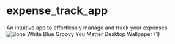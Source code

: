 # expense_track_app
An intuitive app to effortlessly manage and track your expenses.
![Bone White Blue Groovy You Matter Desktop Wallpaper (1)](https://github.com/asmamaryam/expense_track_app/assets/51776014/084815ed-79af-4b04-a6d2-3b5fa52bde29)
